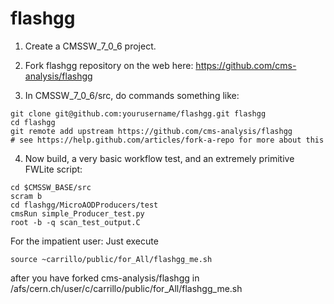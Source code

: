 flashgg
=======
1. Create a CMSSW_7_0_6 project.

2. Fork flashgg repository on the web here: https://github.com/cms-analysis/flashgg

3. In CMSSW_7_0_6/src, do commands something like: 

```
git clone git@github.com:yourusername/flashgg.git flashgg
cd flashgg
git remote add upstream https://github.com/cms-analysis/flashgg
# see https://help.github.com/articles/fork-a-repo for more about this 
```

4. Now build, a very basic workflow test, and an extremely primitive FWLite script:

```
cd $CMSSW_BASE/src
scram b
cd flashgg/MicroAODProducers/test
cmsRun simple_Producer_test.py
root -b -q scan_test_output.C
```

For the impatient user: Just execute 

```
source ~carrillo/public/for_All/flashgg_me.sh
```

after you have forked cms-analysis/flashgg in /afs/cern.ch/user/c/carrillo/public/for_All/flashgg_me.sh
